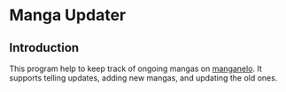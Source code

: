 # Manga Updater

## Introduction

This program help to keep track of ongoing mangas on [manganelo](manganelo.com).
It supports telling updates, adding new mangas, and updating the old ones.

